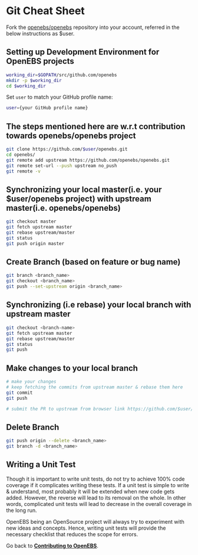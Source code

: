 # Git Cheat Sheet

Fork the [openebs/openebs](https://github.com/openebs/openebs) repository into your account, referred in the below instructions as $user.

## Setting up Development Environment for OpenEBS projects

```bash
working_dir=$GOPATH/src/github.com/openebs
mkdir -p $working_dir
cd $working_dir
```

Set `user` to match your GitHub profile name:

```bash
user={your GitHub profile name}
```

## The steps mentioned here are w.r.t contribution towards openebs/openebs project

```bash
git clone https://github.com/$user/openebs.git
cd openebs/
git remote add upstream https://github.com/openebs/openebs.git
git remote set-url --push upstream no_push
git remote -v
```

## Synchronizing your local master(i.e. your $user/openebs project) with upstream master(i.e. openebs/openebs)

```bash
git checkout master
git fetch upstream master
git rebase upstream/master
git status
git push origin master
```

## Create Branch (based on feature or bug name)

```bash
git branch <branch_name>
git checkout <branch_name>
git push --set-upstream origin <branch_name>
```

## Synchronizing (i.e rebase) your local branch with upstream master

```bash
git checkout <branch-name>
git fetch upstream master
git rebase upstream/master
git status
git push
```

## Make changes to your local branch

```bash
# make your changes
# keep fetching the commits from upstream master & rebase them here
git commit
git push

# submit the PR to upstream from browser link https://github.com/$user/openebs
```

## Delete Branch

```bash
git push origin --delete <branch_name>
git branch -d <branch_name>
```

## Writing a Unit Test

Though it is important to write unit tests, do not try to achieve 100% code coverage if it complicates writing these tests. If a unit test is simple to write & understand, most probably it will be extended when new code gets added. However, the reverse will lead to its removal on the whole. In other words, complicated unit tests will lead to decrease in the overall coverage in the long run.

OpenEBS being an OpenSource project will always try to experiment with new ideas and concepts. Hence, writing unit tests will provide the necessary checklist that reduces the scope for errors.

Go back to [**Contributing to OpenEBS**](../CONTRIBUTING.md).
